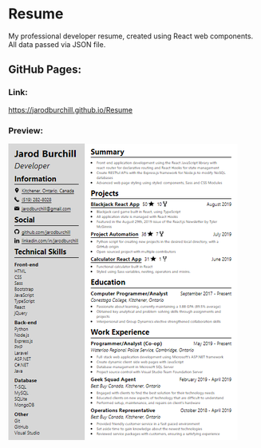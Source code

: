 # Resume

My professional developer resume, created using React web components. All data passed via JSON file.

## GitHub Pages:

### Link:

https://jarodburchill.github.io/Resume

### Preview:

![alt text](preview.png "Preview Image")
